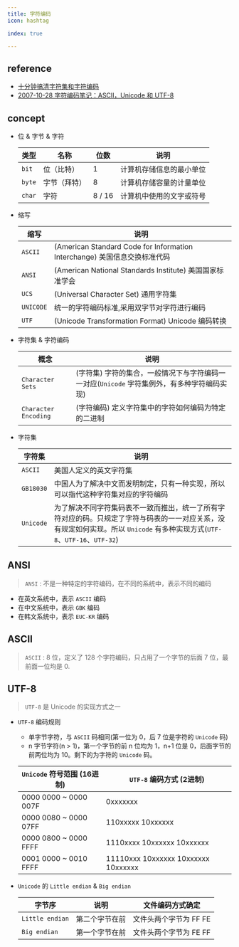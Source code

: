 ```yaml
---
title: 字符编码
icon: hashtag

index: true

---
```


<!-- more -->

## reference

- [十分钟搞清字符集和字符编码](https://cenalulu.github.io/linux/character-encoding)
- [2007-10-28 字符编码笔记：ASCII，Unicode 和 UTF-8](https://www.ruanyifeng.com/blog/2007/10/ascii_unicode_and_utf-8.html)

## concept

- 位 & 字节 & 字符

  | 类型 | 名称 | 位数 | 说明
  | --- | --- | --- | ---
  | `bit`   | 位（比特）   | 1         | 计算机存储信息的最小单位
  | `byte`  | 字节（拜特） | 8         | 计算机存储容量的计量单位
  | `char`  | 字符        | 8 / 16    | 计算机中使用的文字或符号 

- 缩写

  | 缩写 | 说明
  | --- | ---
  | `ASCII`     | (American Standard Code for Information Interchange) 美国信息交换标准代码
  | `ANSI`      | (American National Standards Institute) 美国国家标准学会
  | `UCS`       | (Universal Character Set) 通用字符集
  | `UNICODE`   | 统一的字符编码标准,采用双字节对字符进行编码
  | `UTF`       | (Unicode Transformation Format) Unicode 编码转换

- 字符集 & 字符编码

  | 概念 | 说明
  | --- | ---
  | `Character Sets`     | (字符集) 字符的集合，一般情况下与字符编码一一对应(`Unicode` 字符集例外，有多种字符编码实现)
  | `Character Encoding` | (字符编码) 定义字符集中的字符如何编码为特定的二进制
    
- 字符集
    
  | 字符集 | 说明
  | --- | ---
  | `ASCII`     | 美国人定义的英文字符集 
  | `GB18030`   | 中国人为了解决中文而发明制定，只有一种实现，所以可以指代这种字符集对应的字符编码
  | `Unicode`   | 为了解决不同字符集码表不一致而推出，统一了所有字符对应的码。只规定了字符与码表的一一对应关系，没有规定如何实现。所以 `Unicode` 有多种实现方式(`UTF-8`、`UTF-16`、`UTF-32`)
    
## ANSI
  > `ANSI` : 不是一种特定的字符编码，在不同的系统中，表示不同的编码

  - 在英文系统中，表示 `ASCII` 编码
  - 在中文系统中，表示 `GBK` 编码
  - 在韩文系统中，表示 `EUC-KR` 编码
    
## ASCII
  > `ASCII` : 8 位，定义了 128 个字符编码，只占用了一个字节的后面 7 位，最前面一位均是 0.
    
## UTF-8
  > `UTF-8` 是 Unicode 的实现方式之一

- `UTF-8` 编码规则
    * 单字节字符，与 `ASCII` 码相同(第一位为 0，后 7 位是字符的 `Unicode` 码)
    * n 字节字符(n > 1)，第一个字节的前 n 位均为 1，n+1 位是 0，后面字节的前两位均为 10。剩下的为字符的 `Unicode` 码。

  | `Unicode` 符号范围 (16进制) | `UTF-8` 编码方式 (2进制)
  | --- | ---
  | 0000 0000 ~ 0000 007F   | 0xxxxxxx
  | 0000 0080 ~ 0000 07FF   | 110xxxxx 10xxxxxx
  | 0000 0800 ~ 0000 FFFF   | 1110xxxx 10xxxxxx 10xxxxxx
  | 0001 0000 ~ 0010 FFFF   | 11110xxx 10xxxxxx 10xxxxxx 10xxxxxx


- `Unicode` 的 `Little endian` & `Big endian`

  | 字节序 | 说明 | 文件编码方式确定
  | --- | --- | ---
  | `Little endian` | 第二个字节在前   | 文件头两个字节为 FF FE
  | `Big endian`    | 第一个字节在前   | 文件头两个字节为 FE FF
